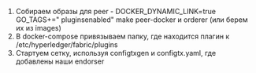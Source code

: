 1. Собираем образы для peer - DOCKER_DYNAMIC_LINK=true GO_TAGS+=" pluginsenabled" make peer-docker
   и orderer (или берем их из images)
2. В docker-compose привязываем папку, где находится плагин к /etc/hyperledger/fabric/plugins
3. Стартуем сетку, используя configtxgen и configtx.yaml, где добавлены наши endorser